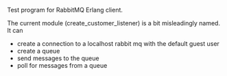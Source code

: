 Test program for RabbitMQ Erlang client.

The current module (create_customer_listener) is a bit misleadingly named. 
It can 
* create a connection to a localhost rabbit mq with the default guest user
* create a queue
* send messages to the queue
* poll for messages from a queue

